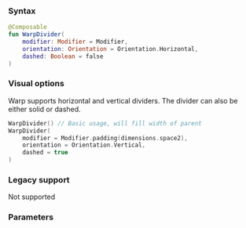 ### Syntax

```kotlin
@Composable
fun WarpDivider(
    modifier: Modifier = Modifier,
    orientation: Orientation = Orientation.Horizontal,
    dashed: Boolean = false
)
```


### Visual options
Warp supports horizontal and vertical dividers. The divider can also be either solid or dashed.
```kotlin
WarpDivider() // Basic usage, will fill width of parent
WarpDivider(
    modifier = Modifier.padding(dimensions.space2),
    orientation = Orientation.Vertical,
    dashed = true
)
```

### Legacy support
Not supported


### Parameters

<api-table type=android component="Divider" />
